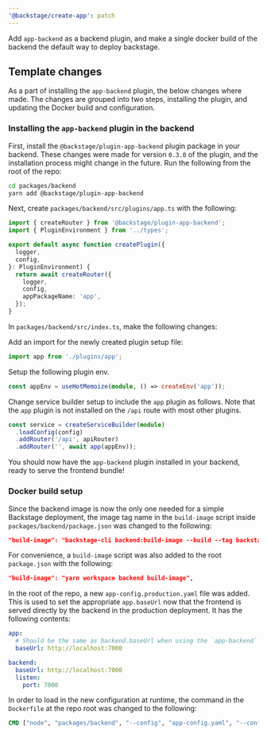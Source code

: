 ```yaml
---
'@backstage/create-app': patch
---
```


Add `app-backend` as a backend plugin, and make a single docker build of the backend the default way to deploy backstage.

## Template changes

As a part of installing the `app-backend` plugin, the below changes where made. The changes are grouped into two steps, installing the plugin, and updating the Docker build and configuration.

### Installing the `app-backend` plugin in the backend

First, install the `@backstage/plugin-app-backend` plugin package in your backend. These changes were made for version `0.3.0` of the plugin, and the installation process might change in the future. Run the following from the root of the repo:

```bash
cd packages/backend
yarn add @backstage/plugin-app-backend
```

Next, create `packages/backend/src/plugins/app.ts` with the following:

```ts
import { createRouter } from '@backstage/plugin-app-backend';
import { PluginEnvironment } from '../types';

export default async function createPlugin({
  logger,
  config,
}: PluginEnvironment) {
  return await createRouter({
    logger,
    config,
    appPackageName: 'app',
  });
}
```

In `packages/backend/src/index.ts`, make the following changes:

Add an import for the newly created plugin setup file:

```ts
import app from './plugins/app';
```

Setup the following plugin env.

```ts
const appEnv = useHotMemoize(module, () => createEnv('app'));
```

Change service builder setup to include the `app` plugin as follows. Note that the `app` plugin is not installed on the `/api` route with most other plugins.

```ts
const service = createServiceBuilder(module)
  .loadConfig(config)
  .addRouter('/api', apiRouter)
  .addRouter('', await app(appEnv));
```

You should now have the `app-backend` plugin installed in your backend, ready to serve the frontend bundle!

### Docker build setup

Since the backend image is now the only one needed for a simple Backstage deployment, the image tag name in the `build-image` script inside `packages/backend/package.json` was changed to the following:

```json
"build-image": "backstage-cli backend:build-image --build --tag backstage",
```

For convenience, a `build-image` script was also added to the root `package.json` with the following:

```json
"build-image": "yarn workspace backend build-image",
```

In the root of the repo, a new `app-config.production.yaml` file was added. This is used to set the appropriate `app.baseUrl` now that the frontend is served directly by the backend in the production deployment. It has the following contents:

```yaml
app:
  # Should be the same as backend.baseUrl when using the `app-backend` plugin
  baseUrl: http://localhost:7000

backend:
  baseUrl: http://localhost:7000
  listen:
    port: 7000
```

In order to load in the new configuration at runtime, the command in the `Dockerfile` at the repo root was changed to the following:

```dockerfile
CMD ["node", "packages/backend", "--config", "app-config.yaml", "--config", "app-config.production.yaml"]
```
